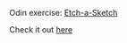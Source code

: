 Odin exercise: [Etch-a-Sketch](https://www.theodinproject.com/lessons/foundations-etch-a-sketch)

Check it out [here](https://bjahnke.github.io/odin-etch-a-sketch/)
